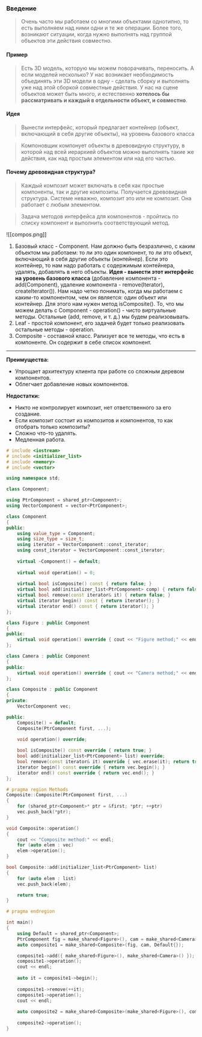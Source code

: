 ### Введение

>Очень часто мы работаем со многими объектами однотипно, то есть выполняем над ними одни и те же операции. Более того, возникают ситуации, когда нужно выполнять над группой объектов эти действия совместно.

#### Пример

>Есть 3D модель, которую мы можем поворачивать, переносить. А если моделей несколько? У нас возникает необходимость объединять эти 3D модели в одну - сделать сборку и выполнять уже над этой сборкой совместные действия. У нас на сцене объектов может быть много, и естественно **хотелось бы рассматривать и каждый в отдельности объект, и совместно**.

#### Идея

>Вынести интерфейс, который предлагает контейнер (объект, включающий в себя другие объекты), на уровень базового класса

>Компоновщик компонует объекты в древовидную структуру, в которой над всей иерархией объектов можно выполнять такие же действия, как над простым элементом или над его частью.

#### Почему древовидная структура?

>Каждый композит может включать в себя как простые компоненты, так и другие композиты. Получается древовидная структура. Системе неважно, композит это или не композит. Она работает с любым элементом.

>Задача методов интерфейса для компонентов - пройтись по списку компонент и выполнить соответствующий метод.


![[compos.png]]

1. Базовый класс - Component. Нам должно быть безразлично, с каким объектом мы работаем: то ли это один компонент, то ли это объект, включающий в себя другие объекты (контейнер). Если это контейнер, то нам надо работать с содержимым контейнера, удалять, добавлять в него объекты. **Идея - вынести этот интерфейс на уровень базового класса** (добавление компонента - add(Component), удаление компонента - remove(Iterator), createIterator()). Нам надо четко понимать, когда мы работаем с каким-то компонентом, чем он является: один объект или контейнер. Для этого нам нужен метод isComposite(). То, что мы можем делать с Component - operation() - чисто виртуальные методы. Остальные (add, remove, и т. д.) мы будем реализовывать.
2. Leaf - простой компонент, его задачей будет только реализовать остальные методы - operation.
3. Composite - составной класс. Рализует все те методы, что есть в компоненте. Он содержит в себе список компонент.
***

**Преимущества:**
- Упрощает архитектуру клиента при работе со сложным деревом компонентов.
- Облегчает добавление новых компонентов.

**Недостатки:** 
- Никто не контролирует композит, нет ответственного за его создание.
- Если композит состоит из композитов и компонентов, то как отобрать только композиты?
- Сложно что-то удалять.
- Медленная работа.

```c++
# include <iostream>
# include <initializer_list>
# include <memory>
# include <vector>

using namespace std;

class Component;

using PtrComponent = shared_ptr<Component>;
using VectorComponent = vector<PtrComponent>;

class Component
{
public:
	using value_type = Component;
	using size_type = size_t;
	using iterator = VectorComponent::const_iterator;
	using const_iterator = VectorComponent::const_iterator;
	
	virtual ~Component() = default;
	
	virtual void operation() = 0;
	
	virtual bool isComposite() const { return false; }
	virtual bool add(initializer_list<PtrComponent> comp) { return false; }
	virtual bool remove(const iterator& it) { return false; }
	virtual iterator begin() const { return iterator(); }
	virtual iterator end() const { return iterator(); }
};

class Figure : public Component
{
public:
	virtual void operation() override { cout << "Figure method;" << endl; }
};

class Camera : public Component
{
public:
	virtual void operation() override { cout << "Camera method;" << endl; }
};

class Composite : public Component
{
private:
	VectorComponent vec;

public:
	Composite() = default;
	Composite(PtrComponent first, ...);

	void operation() override;
	
	bool isComposite() const override { return true; }
	bool add(initializer_list<PtrComponent> list) override;
	bool remove(const iterator& it) override { vec.erase(it); return true; }
	iterator begin() const override { return vec.begin(); }
	iterator end() const override { return vec.end(); }
};

# pragma region Methods
Composite::Composite(PtrComponent first, ...)
{
	for (shared_ptr<Component>* ptr = &first; *ptr; ++ptr)
	vec.push_back(*ptr);
}

void Composite::operation()
{
	cout << "Composite method:" << endl;
	for (auto elem : vec)
	elem->operation();
}

bool Composite::add(initializer_list<PtrComponent> list)
{
	for (auto elem : list)
	vec.push_back(elem);

	return true;
}

# pragma endregion

int main()
{
	using Default = shared_ptr<Component>;
	PtrComponent fig = make_shared<Figure>(), cam = make_shared<Camera>();
	auto composite1 = make_shared<Composite>(fig, cam, Default{});

	composite1->add({ make_shared<Figure>(), make_shared<Camera>() });
	composite1->operation();
	cout << endl;
	
	auto it = composite1->begin();
	
	composite1->remove(++it);
	composite1->operation();
	cout << endl;
	
	auto composite2 = make_shared<Composite>(make_shared<Figure>(), composite1, Default());
	
	composite2->operation();
}
```